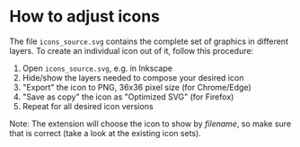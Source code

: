 # How to adjust icons

The file `icons_source.svg` contains the complete set of graphics in different layers. To create an individual icon out of it, follow this procedure:

1. Open `icons_source.svg`, e.g. in Inkscape
2. Hide/show the layers needed to compose your desired icon
3. "Export" the icon to PNG, 36x36 pixel size (for Chrome/Edge)
4. "Save as copy" the icon as "Optimized SVG" (for Firefox)
5. Repeat for all desired icon versions

Note: The extension will choose the icon to show by _filename_, so make sure that is correct (take a look at the existing icon sets).
